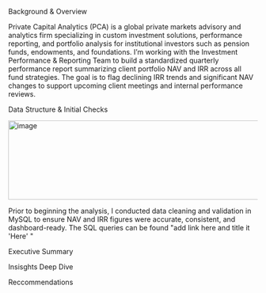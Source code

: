 Background & Overview

Private Capital Analytics (PCA) is a global private markets advisory and analytics firm specializing in custom investment solutions, performance reporting, and portfolio analysis for institutional investors such as pension funds, endowments, and foundations. I’m working with the Investment Performance & Reporting Team to build a standardized quarterly performance report summarizing client portfolio NAV and IRR across all fund strategies. The goal is to flag declining IRR trends and significant NAV changes to support upcoming client meetings and internal performance reviews.

Data Structure & Initial Checks

<img width="647" height="160" alt="image" src="https://github.com/user-attachments/assets/0d46827d-e1a1-4b03-9bf1-8fd4e2e77824" />

Prior to beginning the analysis, I conducted data cleaning and validation in MySQL to ensure NAV and IRR figures were accurate, consistent, and dashboard-ready. The SQL queries can be found "add link here and title it 'Here' "


Executive Summary

Insisghts Deep Dive

Reccommendations

